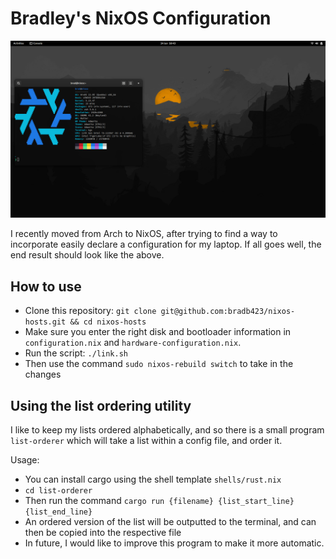 # Bradley's NixOS Configuration

![Desired Outcome](images/desired-outcome.png)

I recently moved from Arch to NixOS, after trying to find a way to incorporate
easily declare a configuration for my laptop. If all goes well, the end result
should look like the above.

## How to use

- Clone this repository: `git clone git@github.com:bradb423/nixos-hosts.git && cd nixos-hosts`
- Make sure you enter the right disk and bootloader information in `configuration.nix` and `hardware-configuration.nix`.
- Run the script: `./link.sh`
- Then use the command `sudo nixos-rebuild switch` to take in the changes

## Using the list ordering utility

I like to keep my lists ordered alphabetically, and so there is a small program
`list-orderer` which will take a list within a config file, and order it.

Usage:

- You can install cargo using the shell template `shells/rust.nix`
- `cd list-orderer`
- Then run the command `cargo run {filename} {list_start_line} {list_end_line}`
- An ordered version of the list will be outputted to the terminal, and can
  then be copied into the respective file
- In future, I would like to improve this program to make it more automatic.

